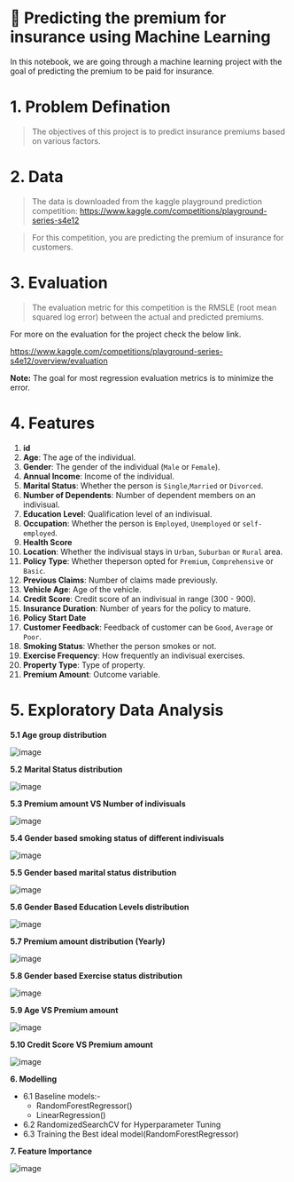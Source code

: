 # **💸 Predicting the premium for insurance using Machine Learning**

In this notebook, we are going through a machine learning project with the goal of predicting the premium to be paid for insurance.

# **1. Problem Defination**
> The objectives of this project is to predict insurance premiums based on various factors.

# **2. Data**

> The data is downloaded from the kaggle playground prediction competition:
https://www.kaggle.com/competitions/playground-series-s4e12

> For this competition, you are predicting the premium of insurance for customers.

# **3. Evaluation**
> The evaluation metric for this competition is the RMSLE (root mean squared log error) between the actual and predicted premiums.

For more on the evaluation for the project check the below link.

https://www.kaggle.com/competitions/playground-series-s4e12/overview/evaluation

**Note:** The goal for most regression evaluation metrics is to minimize the error.

# **4. Features**

1. **id**
2. **Age**: The age of the individual.
3. **Gender**: The gender of the individual (`Male` or `Female`).
4. **Annual Income**: Income of the individual.
5. **Marital Status**: Whether the person is `Single`,`Married` or `Divorced`.
6. **Number of Dependents**: Number of dependent members on an indivisual.
7. **Education Level**: Qualification level of an indivisual.
8. **Occupation**: Whether the person is `Employed`, `Unemployed` or `self-employed`.
9. **Health Score**
10. **Location**: Whether the indivisual stays in `Urban`, `Suburban` or `Rural` area.
11. **Policy Type**: Whether theperson opted for `Premium`, `Comprehensive` or `Basic`.
12. **Previous Claims**: Number of claims made previously.
13. **Vehicle Age**: Age of the vehicle.
14. **Credit Score**: Credit score of an indivisual in range (300 - 900).
15. **Insurance Duration**: Number of years for the policy to mature.
16. **Policy Start Date**
17. **Customer Feedback**: Feedback of customer can be `Good`, `Average` or `Poor`.
18. **Smoking Status**: Whether the person smokes or not.
19. **Exercise Frequency**: How frequently an indivisual exercises.
20. **Property Type**: Type of property.
21. **Premium Amount**: Outcome variable.

# **5. Exploratory Data Analysis**

**5.1 Age group distribution**

![image](https://github.com/user-attachments/assets/206b8e12-6681-4cea-84d3-785710d74141)

**5.2 Marital Status distribution**

![image](https://github.com/user-attachments/assets/e75eec9a-4fec-4816-be14-571e9fea32a0)

**5.3 Premium amount VS Number of indivisuals**

![image](https://github.com/user-attachments/assets/7de805cc-5e84-4099-8963-2485b7060d96)

**5.4 Gender based smoking status of different indivisuals**

![image](https://github.com/user-attachments/assets/4c4e1b56-c438-4653-9a0a-46f9cfa27465)

**5.5 Gender based marital status distribution**

![image](https://github.com/user-attachments/assets/f97102a4-cb59-49a9-a5e9-122ed81a9ff1)

**5.6 Gender Based Education Levels distribution**

![image](https://github.com/user-attachments/assets/b5eaa752-895c-4ccb-9767-32a7eb087deb)

**5.7 Premium amount distribution (Yearly)**

![image](https://github.com/user-attachments/assets/d14c0d1a-08be-4b36-aac1-9cf475898fa1)

**5.8 Gender based Exercise status distribution**

![image](https://github.com/user-attachments/assets/229442a5-1160-433f-a6ab-b548ea46932f)

**5.9 Age VS Premium amount**

![image](https://github.com/user-attachments/assets/e9f2797b-144a-460f-8e8d-5c685f1e8695)

**5.10 Credit Score VS Premium amount**

![image](https://github.com/user-attachments/assets/05299a06-497f-4078-b2ae-7fb1cb10b99d)

**6. Modelling**

- 6.1 Baseline models:-
  - RandomForestRegressor()
  - LinearRegression()
- 6.2 RandomizedSearchCV for Hyperparameter Tuning
- 6.3 Training the Best ideal model(RandomForestRegressor)

**7. Feature Importance**

![image](https://github.com/user-attachments/assets/60de78c3-1eb8-494b-bff8-723486992046)

